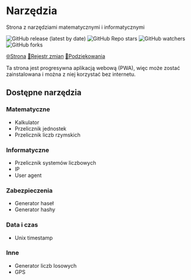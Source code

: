 # Narzędzia

Strona z narzędziami matematycznymi i informatycznymi

![GitHub release (latest by date)](https://img.shields.io/github/v/release/bartekl1/tools?style=flat-square)
![GitHub Repo stars](https://img.shields.io/github/stars/bartekl1/tools?style=flat-square)
![GitHub watchers](https://img.shields.io/github/watchers/bartekl1/tools?style=flat-square)
![GitHub forks](https://img.shields.io/github/forks/bartekl1/tools?style=flat-square)

[🌐Strona](https://bartekl1.github.io/tools)
[🧾Rejestr zmian](CHANGELOG.md)
[🎁Podziękowania](ACKNOWLEDGEMENTS.md)

Ta strona jest progresywna aplikacją webową (PWA), więc może zostać zainstalowana i można z niej korzystać bez internetu.

## Dostępne narzędzia

### Matematyczne

- Kalkulator
- Przelicznik jednostek
- Przelicznik liczb rzymskich

### Informatyczne

- Przelicznik systemów liczbowych
- IP
- User agent

### Zabezpieczenia

- Generator haseł
- Generator hashy

### Data i czas

- Unix timestamp

### Inne

- Generator liczb losowych
- GPS
